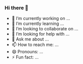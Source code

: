 ### Hi there 👋

- 🔭 I’m currently working on ...
- 🌱 I’m currently learning ...
- 👯 I’m looking to collaborate on ...
- 🤔 I’m looking for help with ...
- 💬 Ask me about ...
- 📫 How to reach me: ...
- 😄 Pronouns: ...
- ⚡ Fun fact: ...
<!--
**naram-dash/naram-dash** is a ✨ _special_ ✨ repository because its `README.md` (this file) appears on your GitHub profile.

Here are some ideas to get you started:

-->
